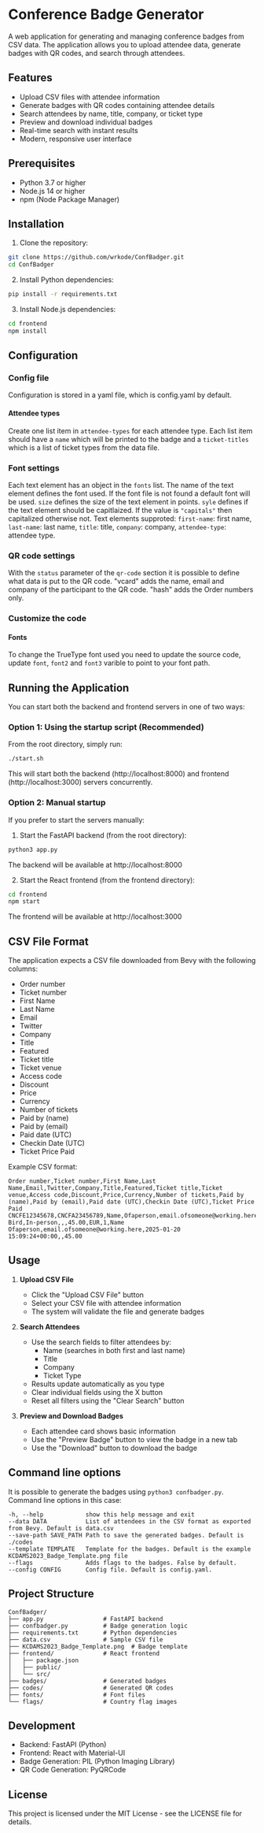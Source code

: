 # Conference Badge Generator

A web application for generating and managing conference badges from CSV data. The application allows you to upload
 attendee data, generate badges with QR codes, and search through attendees.

## Features

- Upload CSV files with attendee information
- Generate badges with QR codes containing attendee details
- Search attendees by name, title, company, or ticket type
- Preview and download individual badges
- Real-time search with instant results
- Modern, responsive user interface

## Prerequisites

- Python 3.7 or higher
- Node.js 14 or higher
- npm (Node Package Manager)

## Installation

1. Clone the repository:
```bash
git clone https://github.com/wrkode/ConfBadger.git
cd ConfBadger
```

2. Install Python dependencies:
```bash
pip install -r requirements.txt
```

3. Install Node.js dependencies:
```bash
cd frontend
npm install
```

## Configuration

### Config file

Configuration is stored in a yaml file, which is config.yaml by default.

#### Attendee types

Create one list item in `attendee-types` for each attendee type. Each list item should have a `name` which will be
printed to the badge and a `ticket-titles` which is a list of ticket types from the data file.

### Font settings

Each text element has an object in the `fonts` list. The name of the text element defines the font used. If the font
file is not found a default font will be used. `size` defines the size of the text element in points. `syle` defines if 
the text element should be capitlaized. If the value is `"capitals"` then capitalized otherwise not.
Text elements supproted: `first-name`: first name, `last-name`: last name, `title`: title, `company`: company,
`attendee-type`: attendee type. 

### QR code settings

With the `status` parameter of the `qr-code` section it is possible to define what data is put to the QR code.
"vcard" adds the name, email and company of the participant to the QR code. "hash" adds the Order numbers only.  

### Customize the code 
#### Fonts

To change the TrueType font used you need to update the source code, update ```font```, ```font2``` and ```font3```
varible to point to your font path.

## Running the Application

You can start both the backend and frontend servers in one of two ways:

### Option 1: Using the startup script (Recommended)
From the root directory, simply run:
```bash
./start.sh
```
This will start both the backend (http://localhost:8000) and frontend (http://localhost:3000) servers concurrently.

### Option 2: Manual startup
If you prefer to start the servers manually:

1. Start the FastAPI backend (from the root directory):
```bash
python3 app.py
```
The backend will be available at http://localhost:8000

2. Start the React frontend (from the frontend directory):
```bash
cd frontend
npm start
```
The frontend will be available at http://localhost:3000

## CSV File Format

The application expects a CSV file downloaded from Bevy with the following columns:
- Order number
- Ticket number
- First Name
- Last Name
- Email
- Twitter
- Company
- Title
- Featured
- Ticket title
- Ticket venue
- Access code
- Discount
- Price
- Currency
- Number of tickets
- Paid by (name)
- Paid by (email)
- Paid date (UTC)
- Checkin Date (UTC)
- Ticket Price Paid

Example CSV format:
```csv
Order number,Ticket number,First Name,Last Name,Email,Twitter,Company,Title,Featured,Ticket title,Ticket venue,Access code,Discount,Price,Currency,Number of tickets,Paid by (name),Paid by (email),Paid date (UTC),Checkin Date (UTC),Ticket Price Paid
CNCFE12345678,CNCFA23456789,Name,Ofaperson,email.ofsomeone@working.here,,,,,Early Bird,In-person,,,45.00,EUR,1,Name Ofaperson,email.ofsomeone@working.here,2025-01-20 15:09:24+00:00,,45.00
```

## Usage

1. **Upload CSV File**
   - Click the "Upload CSV File" button
   - Select your CSV file with attendee information
   - The system will validate the file and generate badges

2. **Search Attendees**
   - Use the search fields to filter attendees by:
     - Name (searches in both first and last name)
     - Title
     - Company
     - Ticket Type
   - Results update automatically as you type
   - Clear individual fields using the X button
   - Reset all filters using the "Clear Search" button

3. **Preview and Download Badges**
   - Each attendee card shows basic information
   - Use the "Preview Badge" button to view the badge in a new tab
   - Use the "Download" button to download the badge

## Command line options

It is possible to generate the badges using `python3 confbadger.py`. Command line options in this case:

```
-h, --help            show this help message and exit
--data DATA           List of attendees in the CSV format as exported from Bevy. Default is data.csv
--save-path SAVE_PATH Path to save the generated badges. Default is ./codes
--template TEMPLATE   Template for the badges. Default is the example KCDAMS2023_Badge_Template.png file
--flags               Adds flags to the badges. False by default.
--config CONFIG       Config file. Default is config.yaml.
```

## Project Structure

```
ConfBadger/
├── app.py                 # FastAPI backend
├── confbadger.py          # Badge generation logic
├── requirements.txt       # Python dependencies
├── data.csv               # Sample CSV file
├── KCDAMS2023_Badge_Template.png  # Badge template
├── frontend/              # React frontend
│   ├── package.json
│   ├── public/
│   └── src/
├── badges/                # Generated badges
├── codes/                 # Generated QR codes
├── fonts/                 # Font files
└── flags/                 # Country flag images
```

## Development

- Backend: FastAPI (Python)
- Frontend: React with Material-UI
- Badge Generation: PIL (Python Imaging Library)
- QR Code Generation: PyQRCode

## License

This project is licensed under the MIT License - see the LICENSE file for details.